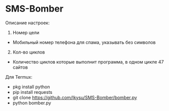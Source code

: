 # SMS-Bomber

Описание настроек:
1. Номер цели
- Мобильный номер телефона для спама, указывать без символов
2. Кол-во циклов
- Количество циклов которые выполнит программа, в одном цикле 47 сайтов


Для Termux:
- pkg install python
- pip install requests
- git clone https://github.com/Ikysu/SMS-Bomber/bomber.py
- python bomber.py
